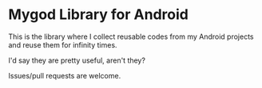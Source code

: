 # Mygod Library for Android
This is the library where I collect reusable codes from my Android projects and reuse them for infinity times.

I'd say they are pretty useful, aren't they?

Issues/pull requests are welcome.
